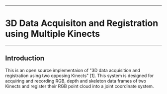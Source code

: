 -----------------------------------------------------------------
# 3D Data Acquisiton and Registration using Multiple Kinects #
-----------------------------------------------------------------

## Introduction
This is an open source implementaion of "3D data acquisition and registration using two opposing Kinects" [1]. This system is designed for acquiring and recording RGB, depth and skeleton data frames of two Kinects and register their RGB point cloud into a joint coordinate system.
